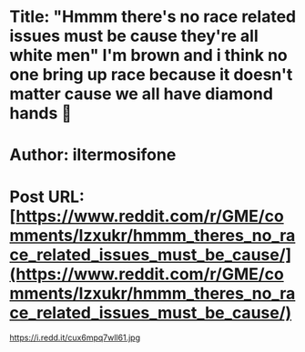 # Title: "Hmmm there's no race related issues must be cause they're all white men" I'm brown and i think no one bring up race because it doesn't matter cause we all have diamond hands 💎
# Author: iltermosifone
# Post URL: [https://www.reddit.com/r/GME/comments/lzxukr/hmmm_theres_no_race_related_issues_must_be_cause/](https://www.reddit.com/r/GME/comments/lzxukr/hmmm_theres_no_race_related_issues_must_be_cause/)


https://i.redd.it/cux6mpq7wll61.jpg